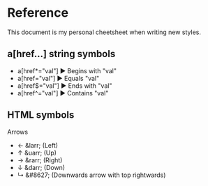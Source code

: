 # Reference

This document is my personal cheetsheet when writing new styles.

## a[href...] string symbols
- a[href\*="val"] &#9658; Begins with "val"
- a[href="val"] &#9658; Equals "val"
- a[href$="val"] &#9658; Ends with "val"
- a[href^="val"] &#9658; Contains "val"

## HTML symbols
[comment]: <> (https://www.w3schools.com/charsets/ref_utf_arrows.asp)
Arrows
- &larr; \&larr\; (Left)
- &uarr; \&uarr\; (Up) 
- &rarr; \&rarr\; (Right)
- &darr; \&darr\; (Down)
- &#8627; \&\#8627\; (Downwards arrow with top rightwards)
